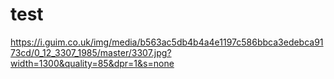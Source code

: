 # test
https://i.guim.co.uk/img/media/b563ac5db4b4a4e1197c586bbca3edebca9173cd/0_12_3307_1985/master/3307.jpg?width=1300&quality=85&dpr=1&s=none
